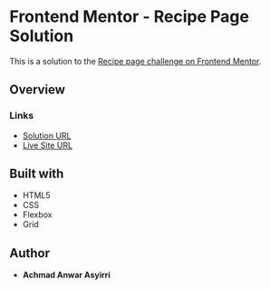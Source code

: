 # Frontend Mentor - Recipe Page Solution

This is a solution to the [Recipe page challenge on Frontend Mentor](https://www.frontendmentor.io/challenges/recipe-page-KiTsR8QQKm).

## Overview

### Links

- [Solution URL](https://github.com/asyirri/fementor-ch4-recipe_page)
- [Live Site URL](https://asyirri.github.io/fementor-ch4-recipe_page/)

## Built with

- HTML5
- CSS
- Flexbox
- Grid

## Author

- **Achmad Anwar Asyirri**
